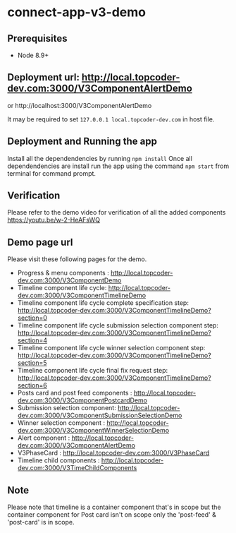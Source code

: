 # connect-app-v3-demo

## Prerequisites
- Node 8.9+

## Deployment url: http://local.topcoder-dev.com:3000/V3ComponentAlertDemo
or http://localhost:3000/V3ComponentAlertDemo

It may be required to set `127.0.0.1 local.topcoder-dev.com` in host file.

## Deployment and Running the app
Install all the dependendencies by running `npm install`
Once all dependendencies are install run the app using the command `npm start` from terminal for command prompt.

## Verification 
Please refer to the demo video for verification  of all the added components
https://youtu.be/w-2-HeAFsWQ

## Demo page url
Please visit these following pages for the demo.
- Progress & menu components : http://local.topcoder-dev.com:3000/V3ComponentDemo
- Timeline component life cycle: http://local.topcoder-dev.com:3000/V3ComponentTimelineDemo
- Timeline component life cycle complete specification step: http://local.topcoder-dev.com:3000/V3ComponentTimelineDemo?section=0
- Timeline component life cycle submission selection component step: http://local.topcoder-dev.com:3000/V3ComponentTimelineDemo?section=4
- Timeline component life cycle winner selection component step: http://local.topcoder-dev.com:3000/V3ComponentTimelineDemo?section=5
- Timeline component life cycle final fix request step: http://local.topcoder-dev.com:3000/V3ComponentTimelineDemo?section=6
- Posts card and post feed components : http://local.topcoder-dev.com:3000/V3ComponentPostcardDemo
- Submission selection component: http://local.topcoder-dev.com:3000/V3ComponentSubmissionSelectionDemo
- Winner selection component : http://local.topcoder-dev.com:3000/V3ComponentWinnerSelectionDemo
- Alert component : http://local.topcoder-dev.com:3000/V3ComponentAlertDemo
- V3PhaseCard : http://local.topcoder-dev.com:3000/V3PhaseCard
- Timeline child components : http://local.topcoder-dev.com:3000/V3TimeChildComponents

## Note
Please note that timeline is a container component that's in scope
but the container component for Post card isn't on scope only the 'post-feed' & 'post-card' is in scope.
